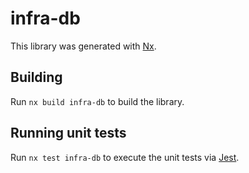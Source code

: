 # infra-db

This library was generated with [Nx](https://nx.dev).

## Building

Run `nx build infra-db` to build the library.

## Running unit tests

Run `nx test infra-db` to execute the unit tests via [Jest](https://jestjs.io).

